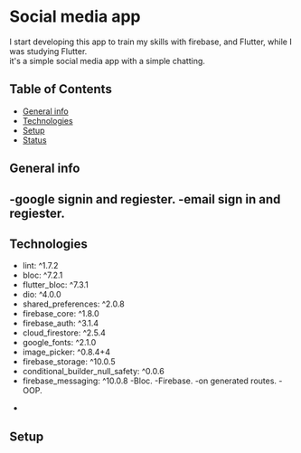 # Social media app

I start developing this app to train my skills with firebase, and Flutter, while I was studying Flutter.  
it's a simple social media app with a simple chatting.

## Table of Contents 

* [General info](#general-info)
* [Technologies](#Technologies)
* [Setup](#Setup)
* [Status](#Status)


## General info
-google signin and regiester.
-email sign in and regiester.
-
## Technologies
* lint: ^1.7.2
* bloc: ^7.2.1
* flutter_bloc: ^7.3.1
* dio: ^4.0.0
* shared_preferences: ^2.0.8
* firebase_core: ^1.8.0
* firebase_auth: ^3.1.4
* cloud_firestore: ^2.5.4
* google_fonts: ^2.1.0
* image_picker: ^0.8.4+4
* firebase_storage: ^10.0.5
* conditional_builder_null_safety: ^0.0.6
* firebase_messaging: ^10.0.8
-Bloc.
-Firebase.
-on generated routes.
-OOP.
-
## Setup

